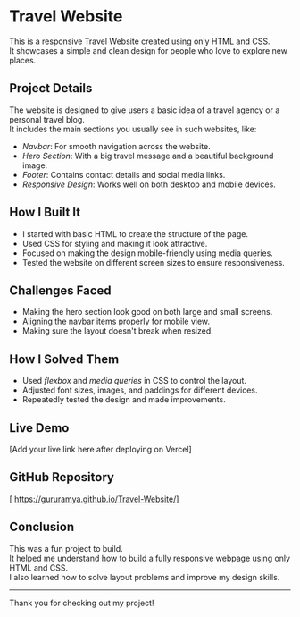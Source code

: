 # Travel Website

This is a responsive Travel Website created using only HTML and CSS.  
It showcases a simple and clean design for people who love to explore new places.

## Project Details

The website is designed to give users a basic idea of a travel agency or a personal travel blog.  
It includes the main sections you usually see in such websites, like:

- *Navbar*: For smooth navigation across the website.
- *Hero Section*: With a big travel message and a beautiful background image.
- *Footer*: Contains contact details and social media links.
- *Responsive Design*: Works well on both desktop and mobile devices.

## How I Built It

- I started with basic HTML to create the structure of the page.
- Used CSS for styling and making it look attractive.
- Focused on making the design mobile-friendly using media queries.
- Tested the website on different screen sizes to ensure responsiveness.

## Challenges Faced

- Making the hero section look good on both large and small screens.
- Aligning the navbar items properly for mobile view.
- Making sure the layout doesn't break when resized.

## How I Solved Them

- Used *flexbox* and *media queries* in CSS to control the layout.
- Adjusted font sizes, images, and paddings for different devices.
- Repeatedly tested the design and made improvements.

## Live Demo

[Add your live link here after deploying on Vercel]

## GitHub Repository

[ https://gururamya.github.io/Travel-Website/]

## Conclusion

This was a fun project to build.  
It helped me understand how to build a fully responsive webpage using only HTML and CSS.  
I also learned how to solve layout problems and improve my design skills.

---

Thank you for checking out my project!
